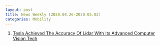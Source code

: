 ```yaml
---
layout: post
title: News Weekly (2020.04.26-2020.05.02) 
categories: Mobility
---
```


1. [Tesla Achieved The Accuracy Of Lidar With Its Advanced Computer Vision Tech](https://cleantechnica.com/2020/04/24/tesla-achieved-the-accuracy-of-lidar-with-its-advanced-computer-vision-tech/)